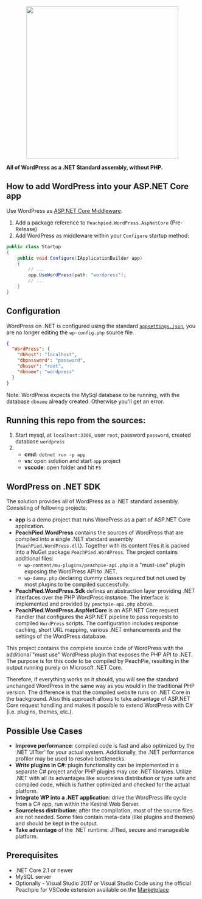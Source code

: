 <img src="https://upload.wikimedia.org/wikipedia/commons/thumb/2/20/WordPress_logo.svg/2000px-WordPress_logo.svg.png" width="400" style="display: block;margin-left: auto;margin-right: auto;"/>

**All of WordPress as a .NET Standard assembly, without PHP.**

## How to add WordPress into your ASP.NET Core app

Use WordPress as [ASP.NET Core Middleware](https://docs.microsoft.com/en-us/aspnet/core/fundamentals/middleware/?view=aspnetcore-2.2).

1. Add a package reference to `Peachpied.WordPress.AspNetCore` (Pre-Release)
2. Add WordPress as middleware within your `Configure` startup method:

```C#
public class Startup
{
    public void Configure(IApplicationBuilder app)
    {
        // ...
        app.UseWordPress(path: "wordpress");
        // ...
    }
}
```

## Configuration

WordPress on .NET is configured using the standard [`appsettings.json`](https://docs.microsoft.com/en-us/aspnet/core/fundamentals/configuration/?view=aspnetcore-2.2), you are no longer editing the `wp-config.php` source file.

```json
{
  "WordPress": {
    "dbhost": "localhost",
    "dbpassword": "password",
    "dbuser": "root",
    "dbname": "wordpress"
  }
}
```

Note: WordPress expects the MySql database to be running, with the database `dbname` already created. Otherwise you'll get an error.

## Running this repo from the sources:

1. Start mysql, at `localhost:3306`, user `root`, password `password`, created database `wordpress`
2.
    - **cmd:** `dotnet run -p app`
    - **vs:** open solution and start `app` project
    - **vscode**: open folder and hit `F5`


## WordPress on .NET SDK

The solution provides all of WordPress as a .NET standard assembly. Consisting of following projects:

- **app** is a demo project that runs WordPress as a part of ASP.NET Core application.
- **PeachPied.WordPress** contains the sources of WordPress that are compiled into a single .NET standard assembly (`PeachPied.WordPress.dll`). Together with its content files it is packed into a NuGet package `PeachPied.WordPress`. The project contains additional files:
  - `wp-content/mu-plugins/peachpie-api.php` is a "must-use" plugin exposing the WordPress API to .NET.
  - `wp-dummy.php` declaring dummy classes required but not used by most plugins to be compiled successfully.
- **PeachPied.WordPress.Sdk** defines an abstraction layer providing .NET interfaces over the PHP WordPress instance. The interface is implemented and provided by `peachpie-api.php` above.
- **PeachPied.WordPress.AspNetCore** is an ASP.NET Core request handler that configures the ASP.NET pipeline to pass requests to compiled `WordPress` scripts. The configuration includes response caching, short URL mapping, various .NET enhancements and the settings of the WordPress database.

This project contains the complete source code of WordPress with the additional "must use" WordPress plugin that exposes the PHP API to .NET. The purpose is for this code to be compiled by PeachPie, resulting in the output running purely on Microsoft .NET Core. 

Therefore, if everything works as it should, you will see the standard unchanged WordPress in the same way as you would in the traditional PHP version. The difference is that the compiled website runs on .NET Core in the background. Also this approach allows to take advantage of ASP.NET Core request handling and makes it possible to extend WordPress with C# (i.e. plugins, themes, etc.).

## Possible Use Cases

- **Improve performance**: compiled code is fast and also optimized by the .NET 'JITter' for your actual system. Additionally, the .NET performance profiler may be used to resolve bottlenecks.
- **Write plugins in C#**: plugin functionality can be implemented in a separate C# project and/or PHP plugins may use .NET libraries. Utilize .NET with all its advantages like sourceless distribution or type safe and compiled code, which is further optimized and checked for the actual platform.
- **Integrate WP into a .NET application**: drive the WordPress life cycle from a C# app, run within the Kestrel Web Server.
- **Sourceless distribution**: after the compilation, most of the source files are not needed. Some files contain meta-data (like plugins and themes) and should be kept in the output.
- **Take advantage** of the .NET runtime: JITted, secure and manageable platform.

## Prerequisites

- .NET Core 2.1 or newer
- MySQL server
- Optionally - Visual Studio 2017 or Visual Studio Code using the official Peachpie for VSCode extension available on the [Marketplace](https://marketplace.visualstudio.com/items?itemName=iolevel.peachpie-vscode)
